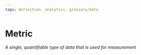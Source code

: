 ```yaml
---
tags: definition, analytics, glossary/data
---
```

#  Metric
*A single, quantifiable type of data that is used for measurement*